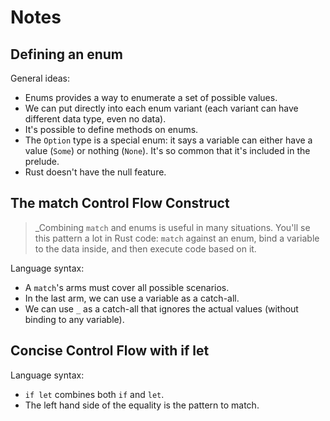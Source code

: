 # Notes

## Defining an enum

General ideas:

- Enums provides a way to enumerate a set of possible values.
- We can put directly into each enum variant (each variant can have different
  data type, even no data).
- It's possible to define methods on enums.
- The `Option` type is a special enum: it says a variable can either have a
  value (`Some`) or nothing (`None`). It's so common that it's included in the
  prelude.
- Rust doesn't have the null feature.

## The match Control Flow Construct

> _Combining `match` and enums is useful in many situations. You'll se this
> pattern a lot in Rust code: `match` against an enum, bind a variable to the
> data inside, and then execute code based on it.

Language syntax:

- A `match`'s arms must cover all possible scenarios.
- In the last arm, we can use a variable as a catch-all.
- We can use `_` as a catch-all that ignores the actual values (without binding
  to any variable).

## Concise Control Flow with if let

Language syntax:

- `if let` combines both `if` and `let`.
- The left hand side of the equality is the pattern to match.